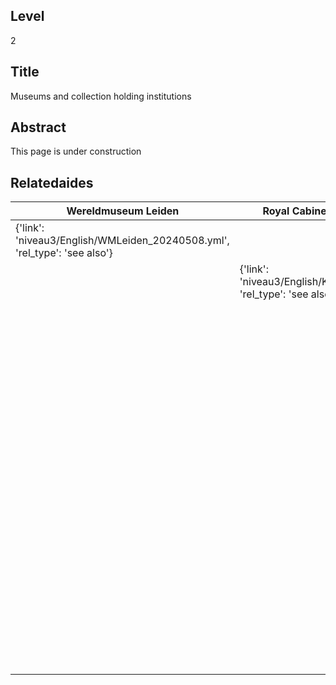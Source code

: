 ## Level
2
## Title
Museums and collection holding institutions
## Abstract
This page is under construction
## Relatedaides
| Wereldmuseum Leiden | Royal Cabinet Of Curiosities | Artis Ethnographic Museum | Wereldmuseum Amsterdam | Wereldmuseum Rotterdam | Missiemuseum Steyl | Naturalis Biodiversity Center | Rijksmuseum Van Oudheden | Rijksmuseum Amsterdam | Wereldmuseum Berg En Dal | Museum Bronbeek |
| --- | --- | --- | --- | --- | --- | --- | --- | --- | --- | --- |
| {'link': 'niveau3/English/WMLeiden_20240508.yml', 'rel_type': 'see also'} |  |  |  |  |  |  |  |  |  |  |
|  | {'link': 'niveau3/English/KKZ_20240417.yml', 'rel_type': 'see also'} |  |  |  |  |  |  |  |  |  |
|  |  | {'link': 'niveau3/English/EMArtis_20240712.yml', 'rel_type': 'see also'} |  |  |  |  |  |  |  |  |
|  |  |  | {'link': 'niveau3/English/WMAmsterdam_20240809.yml', 'rel_type': 'see also'} |  |  |  |  |  |  |  |
|  |  |  |  | {'link': 'niveau3/English/WMRotterdam_2040822.yml', 'rel_type': 'see also'} |  |  |  |  |  |  |
|  |  |  |  |  | {'link': 'niveau3/English/MissiemuseumSteyl_20241021.yml', 'rel_type': 'see also'} |  |  |  |  |  |
|  |  |  |  |  |  | {'link': 'niveau3/English/Naturalis_20270710.yml', 'rel_type': 'see also'} |  |  |  |  |
|  |  |  |  |  |  |  | {'link': 'niveau3/English/RMO_20241106.yml', 'rel_type': 'see also'} |  |  |  |
|  |  |  |  |  |  |  |  | {'link': 'niveau3/English/RijksmuseumAmsterdam_20240905.yml', 'rel_type': 'see also'} |  |  |
|  |  |  |  |  |  |  |  |  | {'link': 'niveau3/English/WMBergEnDal_20241001.yml', 'rel_type': 'see also'} |  |
|  |  |  |  |  |  |  |  |  |  | {'link': 'niveau3/English/Bronbeek_20241002.yml', 'rel_type': 'see also'} |
